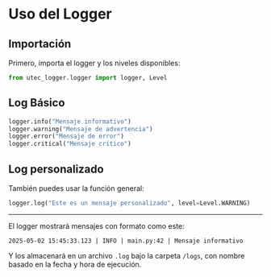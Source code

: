 # Uso del Logger

## Importación

Primero, importa el logger y los niveles disponibles:

```python
from utec_logger.logger import logger, Level
```

## Log Básico

```python
logger.info("Mensaje informativo")
logger.warning("Mensaje de advertencia")
logger.error("Mensaje de error")
logger.critical("Mensaje crítico")
```

## Log personalizado

También puedes usar la función general:

```python
logger.log("Este es un mensaje personalizado", level=Level.WARNING)
```

---

El logger mostrará mensajes con formato como este:

```
2025-05-02 15:45:33.123 | INFO | main.py:42 | Mensaje informativo
```

Y los almacenará en un archivo `.log` bajo la carpeta `/logs`, con nombre basado en la fecha y hora de ejecución.